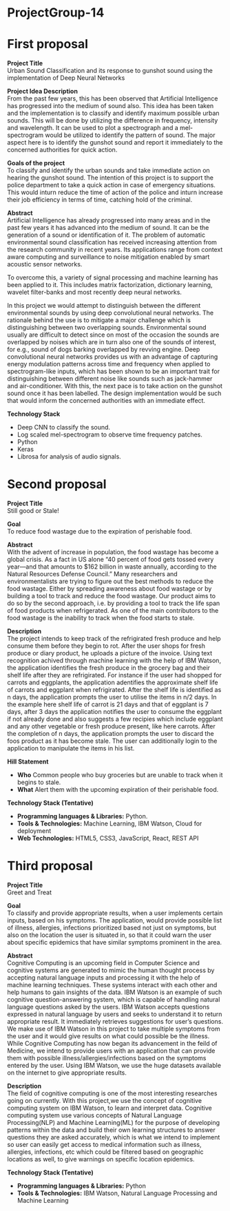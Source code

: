 # ProjectGroup-14

# First proposal

**Project Title**  
Urban Sound Classification and its response to gunshot sound using the implementation of Deep Neural Networks

**Project Idea Description**  
From the past few years, this has been observed that Artificial Intelligence has progressed into the medium of sound also. This idea has been taken and the implementation is to classify and identify maximum possible urban sounds. This will be done by utilizing the difference in frequency, intensity and wavelength. It can be used to plot a spectrograph and a mel-spectrogram would be utilized to identify the pattern of sound. The major aspect here is to identify the gunshot sound and report it immediately to the concerned authorities for quick action.

**Goals of the project**  
To classify and identify the urban sounds and take immediate action on hearing the gunshot sound. The intention of this project is to support the police department to take a quick action in case of emergency situations. This would inturn reduce the time of action of the police and inturn increase their job efficiency in terms of time, catching hold of the criminal.

**Abstract**  
Artificial Intelligence has already progressed into many areas and in the past few years it has advanced into the medium of sound. It can be the generation of a sound or identification of it. The problem of automatic environmental sound classification has received increasing attention from the research community in recent years. Its applications range from context aware computing and surveillance to noise mitigation enabled by smart acoustic sensor networks.

To overcome this, a variety of signal processing and machine learning has been applied to it. This includes matrix factorization, dictionary learning, wavelet filter-banks and most recently deep neural networks.

In this project we would attempt to distinguish between the different environmental sounds by using deep convolutional neural networks. The rationale behind the use is to mitigate a major challenge which is distinguishing between two overlapping sounds. Environmental sound usually are difficult to detect since on most of the occasion the sounds are overlapped by noises which are in turn also one of the sounds of interest, for e.g., sound of dogs barking overlapped by revving engine. Deep convolutional neural networks provides us with an advantage of capturing energy modulation patterns across time and frequency when applied to spectrogram-like inputs, which has been shown to be an important trait for distinguishing between different noise like sounds such as jack-hammer and air-conditioner. With this, the next pace is to take action on the gunshot sound once it has been labelled. The design implementation would be such that would inform the concerned authorities with an immediate effect.


**Technology Stack**
* 	Deep CNN to classify the sound.
* 	Log scaled mel-spectrogram to observe time frequency patches.
* 	Python 
* 	Keras
* 	Librosa for analysis of audio signals.




# Second proposal

**Project Title** <br />
Still good or Stale! 

 **Goal** <br />
To reduce food wastage due to the expiration of perishable food. 

**Abstract**<br />
With the advent of increase in population, the food wastage has become a global crisis. As a fact in US alone “40 percent of food gets tossed every year—and that amounts to $162 billion in waste annually, according to the Natural Resources Defense Council.” Many researchers and environmentalists are trying to figure out the best methods to reduce the food wastage. Either by spreading awareness about food wastage or by building a tool to track and reduce the food wastage. Our product aims to do so by the second approach, i.e. by providing a tool to track the life span of food products when refrigerated. As one of the main contributors to the food wastage is the inability to track when the food starts to stale. 

**Description**<br />
The project intends to keep track of the refrigirated fresh produce and help consume them before they begin to rot. After the user shops for fresh produce or diary product, he uploads a picture of the invoice. Using text recognition achived through machine learning with the help of IBM Watson, the application identifies the fresh produce in the grocery bag and their shelf life after they are refrigirated. For instance if the user had shopped for carrots and eggplants, the application adentifies the approximate shelf life of carrots and eggplant when refrigirated. After the shelf life is identified as n days, the application prompts the user to utilise the items in n/2 days. In the example here shelf life of carrot is 21 days and that of eggplant is 7 days, after 3 days the application notifies the user to consume the eggplant if not already done and also suggests a few recipies which include eggplant and any other vegetable or fresh produce present, like here carrots. After the completion of n days, the application prompts the user to discard the foos product as it has become stale. The user can additionally login to the application to manipulate the items in his list.

**Hill Statement** 
* **Who** Common people who buy groceries but are unable to track when it begins to stale. <br />
* **What** Alert them with the upcoming expiration of their perishable food.

**Technology Stack (Tentative)**
* **Programming languages & Libraries:** Python. <br />
* **Tools & Technologies:** Machine Learning, IBM Watson, Cloud for deployment <br />
* **Web Technologies:** HTML5, CSS3, JavaScript, React, REST API


# Third proposal

**Project Title** <br />
Greet and Treat

**Goal** <br />
To classify and provide appropriate results, when a user implements certain inputs, based on his symptoms. The application, would provide possible list of  illness, allergies, infections prioritized based not just on symptoms, but also on the location the user is situated in, so that it could warn the user about specific epidemics that have similar symptoms prominent in the area.

**Abstract**<br />
Cognitive Computing is an upcoming field in Computer Science and cognitive systems are generated to mimic the human thought process by accepting natural language inputs and processing it with the help of machine learning techniques. These systems interact with each other and help humans to gain insights of the data. IBM Watson is an example of such cognitive question-answering system, which is capable of handling natural language questions asked by the users. IBM Watson accepts questions expressed in natural language by users and seeks to understand it to return appropriate result. It immediately retrieves suggestions for user’s questions. We make use of IBM Watson in this project to take multiple symptoms from the user and it would give results on what could possible be the illness.
While Cognitive Computing has now began its advancement in the feild of Medicine, we intend to provide users with an application that can provide them with possible illness/allergies/infections based on the symptoms entered by the user. Using IBM Watson, we use the huge datasets available on the internet to give appropriate results.

**Description**<br />
The field of cognitive computing is one of the most interesting researches going on currently. With this project,we use the concept of cognitive computing system on IBM Watson, to learn and interpret data. Cognitive computing system use various concepts of Natural Language Processing(NLP) and Machine Learning(ML) for the purpose of developing patterns within the data and build their own learning structures to answer questions they are asked accurately, which is what we intend to implement so user can easily get access to medical information such as illness, allergies, infections, etc which could be filtered based on geographic locations as well, to give warnings on specific location epidemics.

**Technology Stack (Tentative)**
* **Programming languages & Libraries:** Python <br />
* **Tools & Technologies:** IBM Watson, Natural Language Processing and Machine Learning
